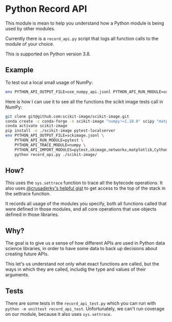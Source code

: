 # Python Record API

This module is mean to help you understand how a Python module is being used by other modules.

Currently there is a `record_api.py` script that logs all function calls to the module of your choice.

This is supported on Python version 3.8.

## Example

To test out a local small usage of NumPy:

```bash
env PYTHON_API_OUTPUT_FILE=use_numpy_api.jsonl PYTHON_API_RUN_MODULE=use_numpy_api PYTHON_API_TRACE_MODULE=numpy PYTHON_API_IMPORT_MODULES=numpy python -m cProfile -o out.prof record_api.py
```

Here is how I can use it to see all the functions the scikit image tests call in NumPy:

```bash
git clone git@github.com:scikit-image/scikit-image.git
conda create -c conda-forge -n scikit-image "numpy!=1.18.0" scipy "matplotlib!=3.0.0" networkx pillow=6 imageio tifffile PyWavelets pooch Cython wheel pytest
conda activate scikit-image
pip install -e ./scikit-image pytest-localserver
env PYTHON_API_OUTPUT_FILE=sckimage.jsonl \
    PYTHON_API_RUN_MODULE=pytest \
    PYTHON_API_TRACE_MODULE=numpy \
    PYTHON_API_IMPORT_MODULES=pytest,skimage,networkx,matplotlib,Cython,pooch \
    python record_api.py ./scikit-image/
```

## How?

This uses the `sys.settrace` function to trace all the bytecode operations. It also uses
[@crusaderky's helpful gist](https://gist.github.com/crusaderky/cf0575cfeeee8faa1bb1b3480bc4a87a)
to get access to the top of the stack in the settrace function.

It records all usage of the modules you specify, both all functions called that were defined in those modules, and all core operations that use objects defined in those libraries.

## Why?

The goal is to give us a sense of how different APIs are used in Python data science libraries, in order to have some data to back up decisions about creating future APIs.

This let's us understand not only what exact functions are called, but the ways in which they are called, includig the type and values of their arguments.


## Tests

There are some tests in the `record_api_test.py` which you can run with `python -m unittest record_api_test`. Unfortunately, we can't run coverage on our module, because it also uses `sys.settrace`. 